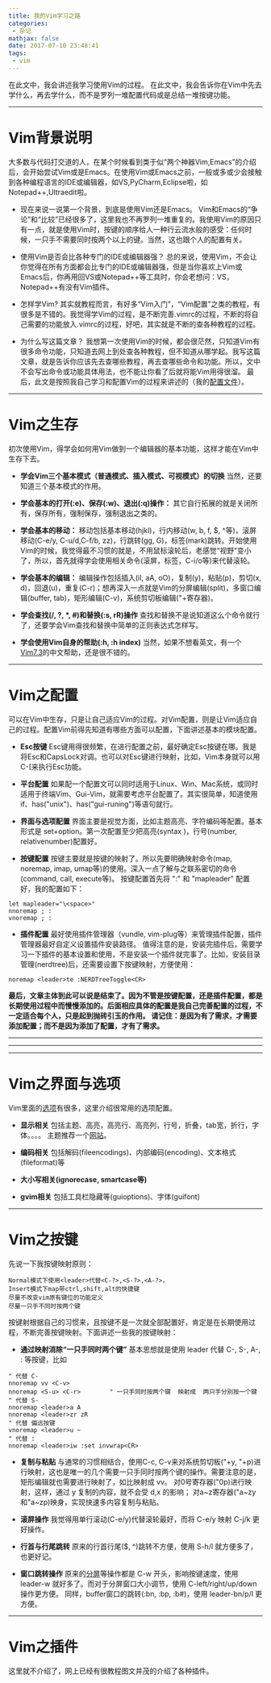 ```yaml
---
title: 我的Vim学习之路
categories:
 - 杂记
mathjax: false
date: 2017-07-10 23:48:41
tags: 
 - vim
---
```


在此文中，我会讲述我学习使用Vim的过程。
在此文中，我会告诉你在Vim中先去学什么，再去学什么，而不是罗列一堆配置代码或是总结一堆按键功能。


<!-- more -->

---
# Vim背景说明
大多数与代码打交道的人，在某个时候看到类于似“两个神器Vim,Emacs”的介绍后，会开始尝试Vim或是Emacs。在使用Vim或Emacs之前，一般或多或少会接触到各种编程语言的IDE或编辑器，如VS,PyCharm,Eclipse啦，如Notepad++,Ultraedit啦。

 - 现在来说一说第一个背景，到底是使用Vim还是Emacs。
 Vim和Emacs的“争论”和“比较”已经很多了，这里我也不再罗列一堆重复的。我使用Vim的原因只有一点，就是使用Vim时，按键的顺序给人一种行云流水般的感受：任何时候，一只手不需要同时按两个以上的键。当然，这也跟个人的配置有关。

 - 使用Vim是否会比各种专门的IDE或编辑器强？
 总的来说，使用Vim，不会让你觉得在所有方面都会比专门的IDE或编辑器强，但是当你喜欢上Vim或Emacs后，你再用回VS或Notepad++等工具时，你会老想问：VS，Notepad++有没有Vim插件。

 - 怎样学Vim?
 其实就教程而言，有好多“Vim入门”，“Vim配置”之类的教程，有很多是不错的。我觉得学Vim的过程，是不断完善.vimrc的过程，不断的将自己需要的功能放入.vimrc的过程，好吧，其实就是不断的查各种教程的过程。

 - 为什么写这篇文章？
 我想第一次使用Vim的时候，都会很茫然，只知道Vim有很多命令功能，只知道去网上到处查各种教程，但不知道从哪学起。我写这篇文章，就是告诉你应该先去查哪些教程，再去查哪些命令和功能。所以，文中不会写出命令或功能具体用法，也不能让你看了后就将能Vim用得很溜。
 最后，此文是按照我自己学习和配置Vim的过程来讲述的（我的[配置文件](https://github.com/yehuohan/LinuxConfigs)）。


---
# Vim之生存
初次使用Vim，得学会如何用Vim做到一个编辑器的基本功能，这样才能在Vim中生存下去。
 - **学会Vim三个基本模式（普通模式、插入模式、可视模式）的切换**
 当然，还要知道三个基本模式的作用。

 - **学会基本的打开(:e)、保存(:w)、退出(:q)操作：**
 其它自行拓展的就是关闭所有，保存所有，强制保存，强制退出之类的。

 - **学会基本的移动：**
 移动包括基本移动(hjkl)，行内移动(w, b, f, \$, ^等)，滚屏移动(C-e/y, C-u/d,C-f/b, zz)，行跳转(gg, G)，标签(mark)跳转。开始使用Vim的时候，我觉得最不习惯的就是，不用鼠标滚轮后，老感觉“视野”变小了，所以，首先就得学会使用相关命令(滚屏，标签，C-i/o等)来代替滚轮。

 - **学会基本的编辑：**
 编辑操作包括插入(iI, aA, oO)，复制(y)，粘贴(p)，剪切(x, d)，回退(u)，重复(C-r)；想再深入一点就是Vim的分屏编辑(split)，多窗口编辑(buffer, tab)，矩形编辑(C-v)，系统剪切板编辑("+寄存器)。

 - **学会查找(/, ?, \*, \#)和替换(:s, rR)操作**
 查找和替换不是说知道这么个命令就行了，还要学会Vim查找和替换中简单的正则表达式怎样写。

 - **学会使用Vim自身的帮助(:h, :h index)**
 当然，如果不想看英文，有一个[Vim7.3](http://www.lovean.com/doc/vim/)的中文帮助，还是很不错的。

---
# Vim之配置
可以在Vim中生存，只是让自己适应Vim的过程。对Vim配置，则是让Vim适应自己的过程。配置Vim前得先知道有哪些方面可以配置，下面讲述基本的模块配置。

 - **Esc按键**
 Esc键用得很频繁，在进行配置之前，最好确定Esc按键在哪。我是将Esc和CapsLock对调。也可以对Esc键进行映射，比如，Vim本身就可以用C-\[来执行Esc功能。

 - **平台配置**
 如果配一个配置文可以同时适用于Linux、Win、Mac系统，或同时适用于终端Vim、Gui-Vim，就需要考虑平台配置了。其实很简单，知道使用if、has("unix")、has("gui-runing")等语句就行。

 - **界面与选项配置**
 界面主要是视觉方面，比如主题高亮、字符编码等配置。基本形式是 set+option。第一次配置至少把高亮(syntax )，行号(number, relativenumber)配置好。

 - **按键配置**
 按键主要就是按键的映射了。所以先要明确映射命令(map, noremap, imap, umap等)的使用。深入一点了解与之联系密切的命令(command, call, execute等)。
 按键配置首先将 ":" 和 "mapleader" 配置好，我的配置如下：
```
let mapleader="\<space>"            
nnoremap ; :
vnoremap ; :
```

 - **插件配置**
 最好使用插件管理器（vundle, vim-plug等）来管理插件配置，插件管理器最好自定义设置插件安装路径。
 值得注意的是，安装完插件后，需要学习一下插件的基本设置和使用，不是安装一个插件就完事了。比如，安装目录管理(nerdtree)后，还需要设置下按键映射，方便使用：
```
noremap <leader>te :NERDTreeToggle<CR>
```


**最后，文章主体到此可以说是结束了。因为不管是按键配置，还是插件配置，都是长期使用过程中而慢慢添加的。后面相应具体的配置是我自己完善配置的过程，不一定适合每个人，只是起到抛砖引玉的作用。
请记住：是因为有了需求，才需要添加配置；而不是因为添加了配置，才有了需求。**


---

---

---
# Vim之界面与选项
Vim里面的[选项](http://www.lovean.com/doc/vim/quickref.html#option-list)有很多，这里介绍很常用的选项配置。

 - **显示相关**
 包括主题、高亮，高亮行、高亮列，行号，折叠，tab宽，折行，字体。。。。
 主题推荐一个[网站](http://vimcolors.com/)。

 - **编码相关**
 包括解码(fileencodings)、内部编码(encoding)、文本格式(fileformat)等

 - **大小写相关(ignorecase, smartcase等)**

 - **gvim相关**
 包括工具栏隐藏等(guioptions)、字体(guifont)


---
# Vim之按键
先说一下我按键映射原则：

```
Normal模式下使用<leader>代替<C-?>,<S-?>,<A-?>，
Insert模式下map带ctrl,shift,alt的快捷键
尽量不改变vim原有键位的功能定义
尽量一只手不同时按两个键
```

按键射根据自己的习惯来，且按键不是一次就全部配置好，肯定是在长期使用过程，不断完善按键映射。下面讲述一些我的按键映射：

 - **通过映射消除“一只手同时两个键”**
 基本思想就是使用 leader 代替 C-, S-, A-, : 等按键，比如

```
" 代替 C-
nnoremap vv <C-v>
nnoremap <S-u> <C-r>        " 一只手同时按两个键  映射成  两只手分别按一个键
" 代替 S-
nnoremap <leader>a A
nnoremap <leader>zr zR
" 代替 偏远按键
vnoremap <leader>u ~
" 代替 :
nnoremap <leader>iw :set invwrap<CR>
```

 - **复制与粘贴**
 与通常的习惯相结合，使用C-c, C-v来对系统剪切板("+y, "+p)进行映射，这也是唯一的几个需要一只手同时按两个键的操作。需要注意的是，矩形编辑就也需要进行映射了，如比映射成 vv。
 对0号寄存器("0p)进行映射，这样，通过 y 复制的内容，就不会受 d,x 的影响；
 对a~z寄存器("a~zy和"a~zp)映身，实现快速多内容复制与粘贴。

 - **滚屏操作**
 我觉得用单行滚动(C-e/y)代替滚轮最好，而将 C-e/y 映射 C-j/k 更好操作。

 - **行首与行尾跳转**
 原来的行首行尾($, ^)跳转不方便，使用 S-h/l 就方便多了，也更好记。

 - **窗口跳转操作**
 原来的[分屏](http://www.lovean.com/doc/vim/index.html#CTRL-W)等操作都是 C-w 开头，影响按键速度，使用 leader-w 就好多了。而对于分屏窗口大小调节，使用 C-left/right/up/down 操作更方便。
 同样，buffer窗口的跳转(:bn, :bp, :b#)，使用 leader-bn/p/l 更方便。



---
# Vim之插件
这里就不介绍了，网上已经有很教程图文并茂的介绍了各种插件。
